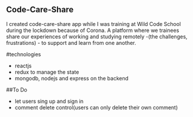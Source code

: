 ## Code-Care-Share 
I created code-care-share app while I was training at Wild Code School during the lockdown because of Corona.
A platform where we trainees share our experiences of working and studying remotely -(the challenges, frustrations) - to support and learn from one another.  

#technologies
- reactjs
- redux to manage the state
- mongodb, nodejs and express on the backend

##To Do
- let users sing up and sign in
- comment delete control(users can only delete their own comment)
